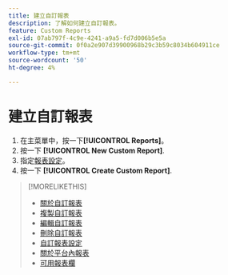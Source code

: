 ```yaml
---
title: 建立自訂報表
description: 了解如何建立自訂報表。
feature: Custom Reports
exl-id: 07ab797f-4c9e-4241-a9a5-fd7d006b5e5a
source-git-commit: 0f0a2e907d39900968b29c3b59c8034b604911ce
workflow-type: tm+mt
source-wordcount: '50'
ht-degree: 4%

---
```


# 建立自訂報表

1. 在主菜單中，按一下&#x200B;**[!UICONTROL Reports]**。
1. 按一下 **[!UICONTROL New Custom Report]**.
1. 指定[報表設定](/help/dsp/reports/report-settings.md)。
1. 按一下 **[!UICONTROL Create Custom Report]**.

>[!MORELIKETHIS]
>
>* [關於自訂報表](/help/dsp/reports/report-about.md)
>* [複製自訂報表](/help/dsp/reports/report-copy.md)
>* [編輯自訂報表](/help/dsp/reports/report-edit.md)
>* [刪除自訂報表](/help/dsp/reports/report-delete.md)
>* [自訂報表設定](/help/dsp/reports/report-settings.md)
>* [關於平台內報表](/help/dsp/campaign-management/reports/campaign-reports-about.md)
>* [可用報表欄](/help/dsp/reports/report-columns.md)

